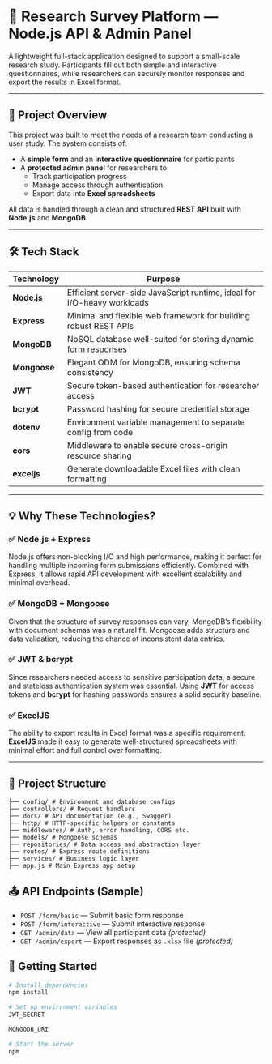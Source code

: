 # 🧠 Research Survey Platform — Node.js API & Admin Panel

A lightweight full-stack application designed to support a small-scale research study. Participants fill out both simple and interactive questionnaires, while researchers can securely monitor responses and export the results in Excel format.

---

## 🚀 Project Overview

This project was built to meet the needs of a research team conducting a user study. The system consists of:

- A **simple form** and an **interactive questionnaire** for participants
- A **protected admin panel** for researchers to:
  - Track participation progress
  - Manage access through authentication
  - Export data into **Excel spreadsheets**

All data is handled through a clean and structured **REST API** built with **Node.js** and **MongoDB**.

---

## 🛠️ Tech Stack

| Technology     | Purpose                                                                 |
|----------------|-------------------------------------------------------------------------|
| **Node.js**    | Efficient server-side JavaScript runtime, ideal for I/O-heavy workloads |
| **Express**    | Minimal and flexible web framework for building robust REST APIs        |
| **MongoDB**    | NoSQL database well-suited for storing dynamic form responses           |
| **Mongoose**   | Elegant ODM for MongoDB, ensuring schema consistency                    |
| **JWT**        | Secure token-based authentication for researcher access                 |
| **bcrypt**     | Password hashing for secure credential storage                          |
| **dotenv**     | Environment variable management to separate config from code            |
| **cors**       | Middleware to enable secure cross-origin resource sharing               |
| **exceljs**    | Generate downloadable Excel files with clean formatting                 |

---

## 💡 Why These Technologies?

### ✅ Node.js + Express  
Node.js offers non-blocking I/O and high performance, making it perfect for handling multiple incoming form submissions efficiently. Combined with Express, it allows rapid API development with excellent scalability and minimal overhead.

### ✅ MongoDB + Mongoose  
Given that the structure of survey responses can vary, MongoDB’s flexibility with document schemas was a natural fit. Mongoose adds structure and data validation, reducing the chance of inconsistent data entries.

### ✅ JWT & bcrypt  
Since researchers needed access to sensitive participation data, a secure and stateless authentication system was essential. Using **JWT** for access tokens and **bcrypt** for hashing passwords ensures a solid security baseline.

### ✅ ExcelJS  
The ability to export results in Excel format was a specific requirement. **ExcelJS** made it easy to generate well-structured spreadsheets with minimal effort and full control over formatting.

---

## 🧱 Project Structure

```
├── config/ # Environment and database configs
├── controllers/ # Request handlers
├── docs/ # API documentation (e.g., Swagger)
├── http/ # HTTP-specific helpers or constants
├── middlewares/ # Auth, error handling, CORS etc.
├── models/ # Mongoose schemas
├── repositories/ # Data access and abstraction layer
├── routes/ # Express route definitions
├── services/ # Business logic layer
├── app.js # Main Express app setup
```

## 📤 API Endpoints (Sample)

- `POST /form/basic` — Submit basic form response  
- `POST /form/interactive` — Submit interactive response  
- `GET /admin/data` — View all participant data *(protected)*  
- `GET /admin/export` — Export responses as `.xlsx` file *(protected)*  



## 🧪 Getting Started

```bash
# Install dependencies
npm install

# Set up environment variables
JWT_SECRET

MONGODB_URI

# Start the server
npm 
